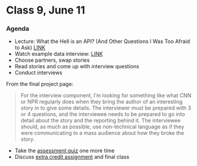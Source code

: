 # Class 9, June 11

### Agenda

* Lecture: What the Hell is an API? (And Other Questions I Was Too Afraid to Ask) [LINK](https://prezi.com/hsbuuq7r3z1n/what-the-hell-is-r/)
* Watch example data interview: [LINK](https://www.youtube.com/watch?v=eqb-iMDNXro)
* Choose partners, swap stories
* Read stories and come up with interview questions
* Conduct interviews 

From the final project page:

> For the interview component, I’m looking for something like what CNN or NPR regularly does when they bring the author of an interesting story in to give some details. The interviewer must be prepared with 3 or 4 questions, and the interviewee needs to be prepared to go into detail about the story and the reporting behind it. The interviewee should, as much as possible, use non-technical language as if they were communicating to a mass audience about how they broke the story.

* Take the [assessment quiz](https://docs.google.com/forms/d/e/1FAIpQLSdedIUAUMuAeiMLaqgDMY5AEdxZnw70r2VzO-n3goUja-pWdQ/viewform) one more time 
* Discuss [extra credit assignment](extra-cred-assignment.md) and final class
